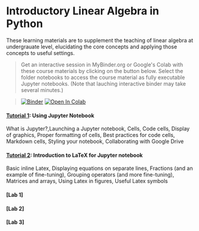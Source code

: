 # Introductory Linear Algebra in Python
These learning materials are to supplement the teaching of linear algebra at undergrauate level,
elucidating the core concepts and applying those concepts to useful settings. 

> Get an interactive session in MyBinder.org or Google's Colab with these course materials by clicking on the button below. Select the folder notebooks to access the course material as fully executable Jupyter notebooks. (Note that lauching interactive binder may take several minutes.) 

>[![Binder](https://mybinder.org/badge_logo.svg)](https://mybinder.org/v2/gh/bkimo/linear-algebra-python/master)
  [![Open In Colab](https://colab.research.google.com/assets/colab-badge.svg)](https://colab.research.google.com/github/bkimo/linear-algebra-python/)

#### [Tutorial 1](tutorial_1_jupyter_notebook.ipynb): Using Jupyter Notebook
What is Jupyter?,Launching a Jupyter notebook, Cells, Code cells, Display of graphics, Proper formatting of cells, Best practices for code cells, Markdown cells, Styling your notebook, Collaborating with Google Drive

#### [Tutorial 2](tutorial_2_Latex.ipynb): Introduction to LaTeX for Jupyter notebook
Basic inline Latex, Displaying equations on separate lines, Fractions (and an example of fine-tuning), Grouping operators (and more fine-tuning), Matrices and arrays, Using Latex in figures, Useful Latex symbols

#### [Lab 1]

#### [Lab 2]

#### [Lab 3]
